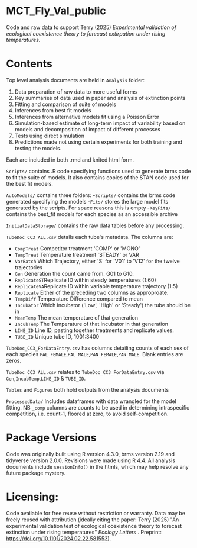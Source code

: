 # MCT_Fly_Val_public
 
Code and raw data to support Terry (2025) *Experimental validation of ecological coexistence theory to forecast extirpation under rising temperatures.*

# Contents

Top level analysis documents are held in `Analysis` folder:

1. Data preparation of raw data to more useful forms
2. Key summaries of data used in paper and analysis of extinction points
3. Fitting and comparison of suite of models
4. Inferences from best fit models
5. Inferences from alternative models fit using a Poisson Error
6. Simulation-based estimate of long-term impact of variability based on models and decomposition of impact of different processes
7. Tests using direct simulation
8. Predictions made not using certain experiments for both training and testing the models. 

Each are included in both .rmd and knited html form. 

`Scripts/` contains .R code specifying functions used to generate brms code to fit the suite of models. It also contains copies of the STAN code used for the best fit models. 

`AutoModels/` contains three folders:
-`Scripts/` contains the brms code generated specifying the models
-`Fits/` stores the large model fits generated by the scripts. For space reasons this is empty
-`KeyFits/` contains the best_fit models for each species as an accessible archive

`InitialDataStorage/` contains the raw data tables before any processing. 

`TubeDoc_CC3_ALL.csv` details each tube's metadata. The columns are:

- `CompTreat`  Competitor treatment 'COMP' or 'MONO'
- `TempTreat`  Temperature treatment 'STEADY' or VAR
- `VarBatch`   Which Trajectory, either 'S' for 'V01' to 'V12' for the twelve trajectories
- `Gen`        Generation the count came from. G01 to G10. 
- `ReplicateST`Replicate ID within steady temperatures (1:60)
- `ReplicateVA`Replicate ID within variable temperature trajectory (1:5)
- `Replicate`  Either of the preceding two columns as approproate. 
- `TempDiff`   Temperature Difference compared to mean
- `Incubator`  Which incubator ('Low', 'High' or 'Steady') the tube should be in 
- `MeanTemp`   The mean temperature of that generation
- `IncubTemp`  The Temperature of that incubator in that generation
- `LINE_ID`    Line ID, pasting together treatments and replicate values. 
- `TUBE_ID`    Unique tube ID, 1001:3400

`TubeDoc_CC3_ForDataEntry.csv` has columns detailing counts of each sex of each species `PAL_FEMALE`,`PAL_MALE`,`PAN_FEMALE`,`PAN_MALE`. Blank entries are zeros. 

 `TubeDoc_CC3_ALL.csv` relates to `TubeDoc_CC3_ForDataEntry.csv` via `Gen`,`IncubTemp`,`LINE_ID` & `TUBE_ID`. 

`Tables` and `Figures` both hold outputs from the analysis documents

`ProcessedData/` Includes dataframes with data wrangled for the model fitting. NB `_comp` columns are counts to be used in determining intraspecific competition, i.e. count-1, floored at zero, to avoid self-competition.  

# Package Versions

Code was originally built using R version 4.3.0, brms version 2.19 and tidyverse version 2.0.0. Revisions were made using R 4.4. All analysis documents include `sessionInfo()` in the htmls, which may help resolve any future package mystery.

# Licensing:

Code available for free reuse without restriction or warranty.
Data may be freely reused with attribution (ideally citing the paper: Terry (2025) "An experimental validation test of ecological coexistence theory to forecast extinction under rising temperatures" *Ecology Letters* . Preprint: https://doi.org/10.1101/2024.02.22.581553). 
